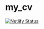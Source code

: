 # my_cv

[![Netlify Status](https://api.netlify.com/api/v1/badges/5ad8807f-252d-41da-af8e-a9d9302b8356/deploy-status)](https://app.netlify.com/sites/afzal-cv/deploys)
